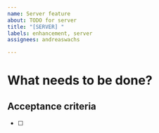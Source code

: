 ```yaml
---
name: Server feature
about: TODO for server
title: "[SERVER] "
labels: enhancement, server
assignees: andreaswachs

---
```


# What needs to be done?

## Acceptance criteria

- [ ]
